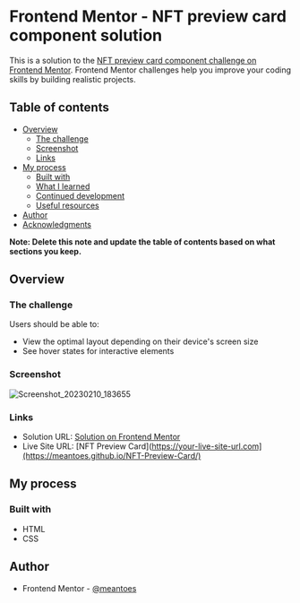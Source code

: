# Frontend Mentor - NFT preview card component solution

This is a solution to the [NFT preview card component challenge on Frontend Mentor](https://www.frontendmentor.io/challenges/nft-preview-card-component-SbdUL_w0U). Frontend Mentor challenges help you improve your coding skills by building realistic projects. 

## Table of contents

- [Overview](#overview)
  - [The challenge](#the-challenge)
  - [Screenshot](#screenshot)
  - [Links](#links)
- [My process](#my-process)
  - [Built with](#built-with)
  - [What I learned](#what-i-learned)
  - [Continued development](#continued-development)
  - [Useful resources](#useful-resources)
- [Author](#author)
- [Acknowledgments](#acknowledgments)

**Note: Delete this note and update the table of contents based on what sections you keep.**

## Overview

### The challenge

Users should be able to:

- View the optimal layout depending on their device's screen size
- See hover states for interactive elements

### Screenshot
![Screenshot_20230210_183655](https://user-images.githubusercontent.com/113872381/218071336-f970d3f6-81d2-4415-a813-8fa1219b16d9.png)

### Links

- Solution URL: [Solution on Frontend Mentor](https://www.frontendmentor.io/solutions/nft-preview-card-CC1nDL2WZM)
- Live Site URL: [NFT Preview Card](https://your-live-site-url.com](https://meantoes.github.io/NFT-Preview-Card/)

## My process

### Built with

- HTML
- CSS

## Author

- Frontend Mentor - [@meantoes](https://www.frontendmentor.io/profile/meantoes)
